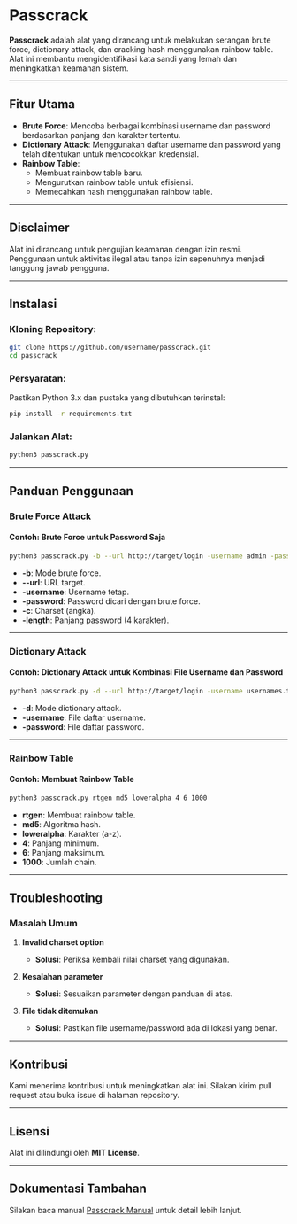 # Passcrack

**Passcrack** adalah alat yang dirancang untuk melakukan serangan brute force, dictionary attack, dan cracking hash menggunakan rainbow table. Alat ini membantu mengidentifikasi kata sandi yang lemah dan meningkatkan keamanan sistem.

---

## Fitur Utama

- **Brute Force**: Mencoba berbagai kombinasi username dan password berdasarkan panjang dan karakter tertentu.
- **Dictionary Attack**: Menggunakan daftar username dan password yang telah ditentukan untuk mencocokkan kredensial.
- **Rainbow Table**:
  - Membuat rainbow table baru.
  - Mengurutkan rainbow table untuk efisiensi.
  - Memecahkan hash menggunakan rainbow table.

---

## Disclaimer

Alat ini dirancang untuk pengujian keamanan dengan izin resmi. Penggunaan untuk aktivitas ilegal atau tanpa izin sepenuhnya menjadi tanggung jawab pengguna.

---

## Instalasi

### Kloning Repository:
```bash
git clone https://github.com/username/passcrack.git
cd passcrack
```

### Persyaratan:
Pastikan Python 3.x dan pustaka yang dibutuhkan terinstal:
```bash
pip install -r requirements.txt
```

### Jalankan Alat:
```bash
python3 passcrack.py
```

---

## Panduan Penggunaan

### Brute Force Attack

#### Contoh: Brute Force untuk Password Saja
```bash
python3 passcrack.py -b --url http://target/login -username admin -password -c 5 -length 4
```

- **-b**: Mode brute force.
- **--url**: URL target.
- **-username**: Username tetap.
- **-password**: Password dicari dengan brute force.
- **-c**: Charset (angka).
- **-length**: Panjang password (4 karakter).

---

### Dictionary Attack

#### Contoh: Dictionary Attack untuk Kombinasi File Username dan Password
```bash
python3 passcrack.py -d --url http://target/login -username usernames.txt -password passwords.txt
```

- **-d**: Mode dictionary attack.
- **-username**: File daftar username.
- **-password**: File daftar password.

---

### Rainbow Table

#### Contoh: Membuat Rainbow Table
```bash
python3 passcrack.py rtgen md5 loweralpha 4 6 1000
```

- **rtgen**: Membuat rainbow table.
- **md5**: Algoritma hash.
- **loweralpha**: Karakter (a-z).
- **4**: Panjang minimum.
- **6**: Panjang maksimum.
- **1000**: Jumlah chain.

---

## Troubleshooting

### Masalah Umum

1. **Invalid charset option**
   - **Solusi**: Periksa kembali nilai charset yang digunakan.

2. **Kesalahan parameter**
   - **Solusi**: Sesuaikan parameter dengan panduan di atas.

3. **File tidak ditemukan**
   - **Solusi**: Pastikan file username/password ada di lokasi yang benar.

---

## Kontribusi

Kami menerima kontribusi untuk meningkatkan alat ini. Silakan kirim pull request atau buka issue di halaman repository.

---

## Lisensi

Alat ini dilindungi oleh **MIT License**.

---

## Dokumentasi Tambahan

Silakan baca manual [Passcrack Manual](Manual_Book_Passcrack.pdf) untuk detail lebih lanjut.
```
